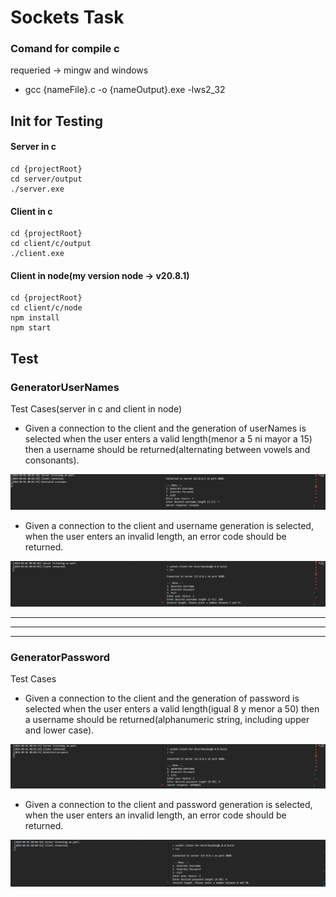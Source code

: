 # Sockets Task

### Comand for compile c

requeried -> mingw and windows

- gcc {nameFile}.c -o {nameOutput}.exe -lws2_32

## Init for Testing

#### Server in c

```shell
cd {projectRoot}
cd server/output
./server.exe
```

#### Client in c

```shell
cd {projectRoot}
cd client/c/output
./client.exe
```

#### Client in node(my version node -> v20.8.1)

```shell
cd {projectRoot}
cd client/c/node
npm install
npm start
```

## Test

### GeneratorUserNames

Test Cases(server in c and client in node)

- Given a connection to the client and the generation of userNames is selected when the user enters a valid length(menor a 5 ni mayor a 15) then a username should be returned(alternating between vowels and consonants).

![alt text](./images/case-1.png)

- Given a connection to the client and username generation is selected, when the user enters an invalid length, an error code should be returned.

![alt text](./images/case-2.png)

---

---

---

### GeneratorPassword

Test Cases

- Given a connection to the client and the generation of password is selected when the user enters a valid length(igual 8 y menor a 50) then a username should be returned(alphanumeric string, including upper and lower case).

![alt text](./images/case-3.png)

- Given a connection to the client and password generation is selected, when the user enters an invalid length, an error code should be returned.

![alt text](./images/case-4.png)

